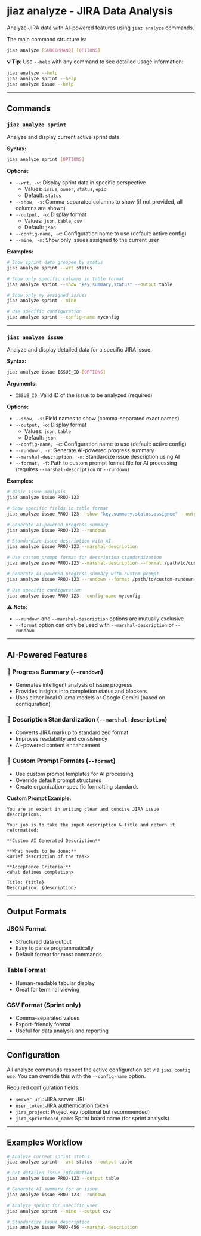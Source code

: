 # jiaz analyze - JIRA Data Analysis

Analyze JIRA data with AI-powered features using `jiaz analyze` commands.

The main command structure is:

```bash
jiaz analyze [SUBCOMMAND] [OPTIONS]
```

**💡 Tip**: Use `--help` with any command to see detailed usage information:

```bash
jiaz analyze --help
jiaz analyze sprint --help
jiaz analyze issue --help
```

---

## Commands

### `jiaz analyze sprint`

Analyze and display current active sprint data.

**Syntax:**

```bash
jiaz analyze sprint [OPTIONS]
```

**Options:**

- `--wrt, -w`: Display sprint data in specific perspective
  - Values: `issue`, `owner`, `status`, `epic`
  - Default: `status`
- `--show, -s`: Comma-separated columns to show (if not provided, all columns are shown)
- `--output, -o`: Display format
  - Values: `json`, `table`, `csv`
  - Default: `json`
- `--config-name, -c`: Configuration name to use (default: active config)
- `--mine, -m`: Show only issues assigned to the current user

**Examples:**

```bash
# Show sprint data grouped by status
jiaz analyze sprint --wrt status

# Show only specific columns in table format
jiaz analyze sprint --show "key,summary,status" --output table

# Show only my assigned issues
jiaz analyze sprint --mine

# Use specific configuration
jiaz analyze sprint --config-name myconfig
```

---

### `jiaz analyze issue`

Analyze and display detailed data for a specific JIRA issue.

**Syntax:**

```bash
jiaz analyze issue ISSUE_ID [OPTIONS]
```

**Arguments:**

- `ISSUE_ID`: Valid ID of the issue to be analyzed (required)

**Options:**

- `--show, -s`: Field names to show (comma-separated exact names)
- `--output, -o`: Display format
  - Values: `json`, `table`
  - Default: `json`
- `--config-name, -c`: Configuration name to use (default: active config)
- `--rundown, -r`: Generate AI-powered progress summary
- `--marshal-description, -m`: Standardize issue description using AI
- `--format, -f`: Path to custom prompt format file for AI processing (requires `--marshal-description` or `--rundown`)

**Examples:**

```bash
# Basic issue analysis
jiaz analyze issue PROJ-123

# Show specific fields in table format
jiaz analyze issue PROJ-123 --show "key,summary,status,assignee" --output table

# Generate AI-powered progress summary
jiaz analyze issue PROJ-123 --rundown

# Standardize issue description with AI
jiaz analyze issue PROJ-123 --marshal-description

# Use custom prompt format for description standardization
jiaz analyze issue PROJ-123 --marshal-description --format /path/to/custom-prompt.txt

# Generate AI-powered progress summary with custom prompt
jiaz analyze issue PROJ-123 --rundown --format /path/to/custom-rundown-prompt.txt

# Use specific configuration
jiaz analyze issue PROJ-123 --config-name myconfig
```

**⚠️ Note:** 
- `--rundown` and `--marshal-description` options are mutually exclusive
- `--format` option can only be used with `--marshal-description` or `--rundown`

---

## AI-Powered Features

### 🤖 Progress Summary (`--rundown`)
- Generates intelligent analysis of issue progress
- Provides insights into completion status and blockers
- Uses either local Ollama models or Google Gemini (based on configuration)

### 📝 Description Standardization (`--marshal-description`)
- Converts JIRA markup to standardized format
- Improves readability and consistency
- AI-powered content enhancement

### 🎨 Custom Prompt Formats (`--format`)
- Use custom prompt templates for AI processing
- Override default prompt structures
- Create organization-specific formatting standards

**Custom Prompt Example:**
```text
You are an expert in writing clear and concise JIRA issue descriptions.

Your job is to take the input description & title and return it reformatted:

**Custom AI Generated Description**

**What needs to be done:**
<Brief description of the task>

**Acceptance Criteria:**
<What defines completion>

Title: {title}
Description: {description}
```

---

## Output Formats

### JSON Format
- Structured data output
- Easy to parse programmatically
- Default format for most commands

### Table Format
- Human-readable tabular display
- Great for terminal viewing

### CSV Format (Sprint only)
- Comma-separated values
- Export-friendly format
- Useful for data analysis and reporting

---

## Configuration

All analyze commands respect the active configuration set via `jiaz config use`. You can override this with the `--config-name` option.

Required configuration fields:
- `server_url`: JIRA server URL
- `user_token`: JIRA authentication token
- `jira_project`: Project key (optional but recommended)
- `jira_sprintboard_name`: Sprint board name (for sprint analysis)

---

## Examples Workflow

```bash
# Analyze current sprint status
jiaz analyze sprint --wrt status --output table

# Get detailed issue information
jiaz analyze issue PROJ-123 --output table

# Generate AI summary for an issue
jiaz analyze issue PROJ-123 --rundown

# Analyze sprint for specific user
jiaz analyze sprint --mine --output csv

# Standardize issue description
jiaz analyze issue PROJ-456 --marshal-description
```